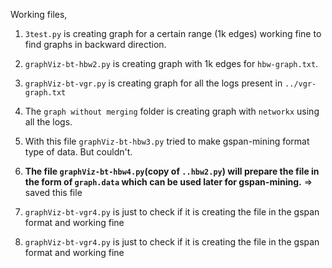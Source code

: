 Working files,

1. `3test.py` is creating graph for a certain range (1k edges) working fine to find graphs in backward direction.

2. `graphViz-bt-hbw2.py` is creating graph with 1k edges for `hbw-graph.txt`.

3. `graphViz-bt-vgr.py` is creating graph for all the logs present in `../vgr-graph.txt`

4. The `graph without merging` folder is creating graph with `networkx` using all the logs.

5. With this file `graphViz-bt-hbw3.py` tried to make gspan-mining format type of data. But couldn't.

6. **The file `graphViz-bt-hbw4.py`(copy of `..hbw2.py`) will prepare the file in the form of `graph.data` which can be used later for gspan-mining.** => saved this file

7. `graphViz-bt-vgr4.py` is just to check if it is creating the file in the gspan format and working fine

7. `graphViz-bt-vgr4.py` is just to check if it is creating the file in the gspan format and working fine
